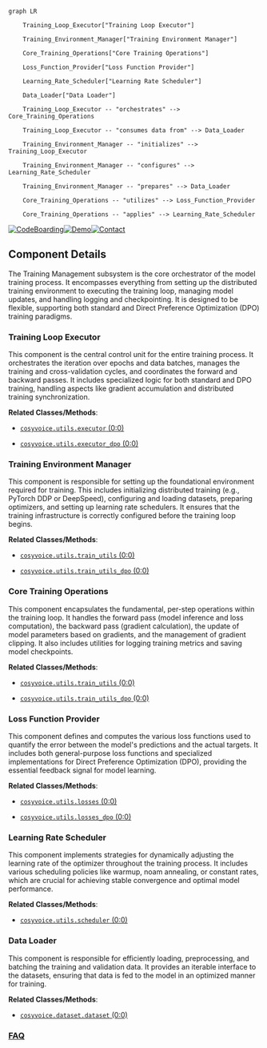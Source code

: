```mermaid

graph LR

    Training_Loop_Executor["Training Loop Executor"]

    Training_Environment_Manager["Training Environment Manager"]

    Core_Training_Operations["Core Training Operations"]

    Loss_Function_Provider["Loss Function Provider"]

    Learning_Rate_Scheduler["Learning Rate Scheduler"]

    Data_Loader["Data Loader"]

    Training_Loop_Executor -- "orchestrates" --> Core_Training_Operations

    Training_Loop_Executor -- "consumes data from" --> Data_Loader

    Training_Environment_Manager -- "initializes" --> Training_Loop_Executor

    Training_Environment_Manager -- "configures" --> Learning_Rate_Scheduler

    Training_Environment_Manager -- "prepares" --> Data_Loader

    Core_Training_Operations -- "utilizes" --> Loss_Function_Provider

    Core_Training_Operations -- "applies" --> Learning_Rate_Scheduler

```

[![CodeBoarding](https://img.shields.io/badge/Generated%20by-CodeBoarding-9cf?style=flat-square)](https://github.com/CodeBoarding/GeneratedOnBoardings)[![Demo](https://img.shields.io/badge/Try%20our-Demo-blue?style=flat-square)](https://www.codeboarding.org/demo)[![Contact](https://img.shields.io/badge/Contact%20us%20-%20contact@codeboarding.org-lightgrey?style=flat-square)](mailto:contact@codeboarding.org)



## Component Details



The Training Management subsystem is the core orchestrator of the model training process. It encompasses everything from setting up the distributed training environment to executing the training loop, managing model updates, and handling logging and checkpointing. It is designed to be flexible, supporting both standard and Direct Preference Optimization (DPO) training paradigms.



### Training Loop Executor

This component is the central control unit for the entire training process. It orchestrates the iteration over epochs and data batches, manages the training and cross-validation cycles, and coordinates the forward and backward passes. It includes specialized logic for both standard and DPO training, handling aspects like gradient accumulation and distributed training synchronization.





**Related Classes/Methods**:



- <a href="https://github.com/FunAudioLLM/CosyVoice/blob/master/cosyvoice/utils/executor.py#L0-L0" target="_blank" rel="noopener noreferrer">`cosyvoice.utils.executor` (0:0)</a>

- <a href="https://github.com/FunAudioLLM/CosyVoice/blob/master/cosyvoice/utils/executor_dpo.py#L0-L0" target="_blank" rel="noopener noreferrer">`cosyvoice.utils.executor_dpo` (0:0)</a>





### Training Environment Manager

This component is responsible for setting up the foundational environment required for training. This includes initializing distributed training (e.g., PyTorch DDP or DeepSpeed), configuring and loading datasets, preparing optimizers, and setting up learning rate schedulers. It ensures that the training infrastructure is correctly configured before the training loop begins.





**Related Classes/Methods**:



- <a href="https://github.com/FunAudioLLM/CosyVoice/blob/master/cosyvoice/utils/train_utils.py#L0-L0" target="_blank" rel="noopener noreferrer">`cosyvoice.utils.train_utils` (0:0)</a>

- <a href="https://github.com/FunAudioLLM/CosyVoice/blob/master/cosyvoice/utils/train_utils_dpo.py#L0-L0" target="_blank" rel="noopener noreferrer">`cosyvoice.utils.train_utils_dpo` (0:0)</a>





### Core Training Operations

This component encapsulates the fundamental, per-step operations within the training loop. It handles the forward pass (model inference and loss computation), the backward pass (gradient calculation), the update of model parameters based on gradients, and the management of gradient clipping. It also includes utilities for logging training metrics and saving model checkpoints.





**Related Classes/Methods**:



- <a href="https://github.com/FunAudioLLM/CosyVoice/blob/master/cosyvoice/utils/train_utils.py#L0-L0" target="_blank" rel="noopener noreferrer">`cosyvoice.utils.train_utils` (0:0)</a>

- <a href="https://github.com/FunAudioLLM/CosyVoice/blob/master/cosyvoice/utils/train_utils_dpo.py#L0-L0" target="_blank" rel="noopener noreferrer">`cosyvoice.utils.train_utils_dpo` (0:0)</a>





### Loss Function Provider

This component defines and computes the various loss functions used to quantify the error between the model's predictions and the actual targets. It includes both general-purpose loss functions and specialized implementations for Direct Preference Optimization (DPO), providing the essential feedback signal for model learning.





**Related Classes/Methods**:



- <a href="https://github.com/FunAudioLLM/CosyVoice/blob/master/cosyvoice/utils/losses.py#L0-L0" target="_blank" rel="noopener noreferrer">`cosyvoice.utils.losses` (0:0)</a>

- <a href="https://github.com/FunAudioLLM/CosyVoice/blob/master/cosyvoice/utils/losses_dpo.py#L0-L0" target="_blank" rel="noopener noreferrer">`cosyvoice.utils.losses_dpo` (0:0)</a>





### Learning Rate Scheduler

This component implements strategies for dynamically adjusting the learning rate of the optimizer throughout the training process. It includes various scheduling policies like warmup, noam annealing, or constant rates, which are crucial for achieving stable convergence and optimal model performance.





**Related Classes/Methods**:



- <a href="https://github.com/FunAudioLLM/CosyVoice/blob/master/cosyvoice/utils/scheduler.py#L0-L0" target="_blank" rel="noopener noreferrer">`cosyvoice.utils.scheduler` (0:0)</a>





### Data Loader

This component is responsible for efficiently loading, preprocessing, and batching the training and validation data. It provides an iterable interface to the datasets, ensuring that data is fed to the model in an optimized manner for training.





**Related Classes/Methods**:



- <a href="https://github.com/FunAudioLLM/CosyVoice/blob/master/cosyvoice/dataset/dataset.py#L0-L0" target="_blank" rel="noopener noreferrer">`cosyvoice.dataset.dataset` (0:0)</a>









### [FAQ](https://github.com/CodeBoarding/GeneratedOnBoardings/tree/main?tab=readme-ov-file#faq)